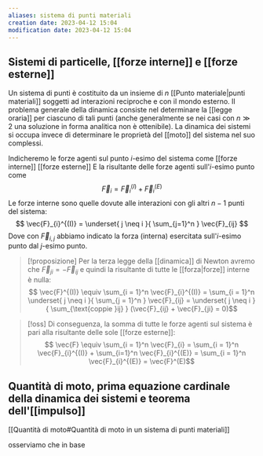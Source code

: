 ```yaml
---
aliases: sistema di punti materiali
creation date: 2023-04-12 15:04
modification date: 2023-04-12 15:04
---
```


## Sistemi di particelle, [[forze interne]] e [[forze esterne]]

Un sistema di punti è costituito da un insieme di $n$ [[Punto materiale|punti materiali]] soggetti ad interazioni reciproche e con il mondo esterno.
Il problema generale della dinamica consiste nel determinare la [[legge oraria]] per ciascuno di tali punti (anche generalmente se nei casi con $n \gg 2$ una soluzione in forma analitica non è ottenibile).
La dinamica dei sistemi si occupa invece di determinare le proprietà del [[moto]] del sistema nel suo complessi.

Indicheremo le forze agenti sul punto $i$-esimo del sistema come
[[forze interne]]
[[forze esterne]]
E la risultante delle forze agenti sull'$i$-esimo punto come
$$\vec{F}_{i} = \vec{F}_{i}^{(I)} + \vec{F}_{i}^{(E)}$$
Le forze interne sono quelle dovute alle interazioni con gli altri $n-1$ punti del sistema:
$$ \vec{F}_{i}^{(I)} = \underset{ j \neq i }{ \sum_{j=1}^n } \vec{F}_{ij} $$
Dove con $\vec{F}_{i,j}$ abbiamo indicato la forza (interna) esercitata sull'$i$-esimo punto dal $j$-esimo punto.

>[!proposizione]
>Per la terza legge della [[dinamica]] di Newton avremo che $\vec{F}_{ji} = -\vec{F}_{ij}$ e quindi la risultante di tutte le [[forza|forze]] interne è nulla:
> $$ \vec{F}^{(I)} \equiv \sum_{i = 1}^n \vec{F}_{i}^{(I)} = \sum_{i = 1}^n \underset{ j \neq i }{ \sum_{j = 1}^n } \vec{F}_{ij} = \underset{ j \neq i }{ \sum_{\text{coppie }ij} } (\vec{F}_{ij} + \vec{F}_{ji} = 0)$$

>[!oss]
>Di conseguenza, la somma di tutte le forze agenti sul sistema è pari alla risultante delle sole [[forze esterne]]:
>$$ \vec{F} \equiv \sum_{i = 1}^n \vec{F}_{i} = \sum_{i = 1}^n \vec{F}_{i}^{(I)} + \sum_{i=1}^n \vec{F}_{i}^{(E)} = \sum_{i = 1}^n \vec{F}_{i}^{(E)} = \vec{F}^(E)$$

## Quantità di moto, prima equazione cardinale della dinamica dei sistemi e teorema dell'[[impulso]]

[[Quantità di moto#Quantità di moto in un sistema di punti materiali]]

osserviamo che in base